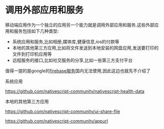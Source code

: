 # 调用外部应用和服务

移动端应用作为一个独立的应用另一个能力就是调用外部应用和服务.这些外部应用和服务包括如下几种类型:

+ 系统应用和服务,比如相册,媒体库,健康信息,ios的付款等
+ 本地的其他第三方应用,比如将文件发送到本地安装的网盘应用,发送要打印的文件到打印机应用等
+ 远程服务的接口,比如社交服务的分享,比如一些第三方支付平台

值得一提的是google的[firebase服务](https://firebase.google.com/docs/reference/android/com/google/firebase/FirebaseApp)国内无法使用,因此这边也就先不介绍了




系统应用


https://github.com/nativescript-community/nativescript-health-data

本地的其他第三方应用

https://github.com/nativescript-community/ui-share-file

https://github.com/nativescript-community/appurl

